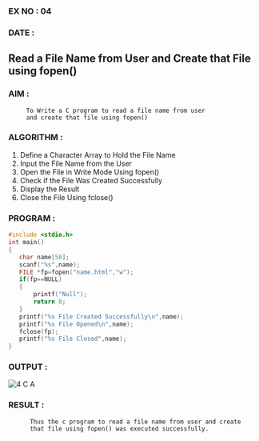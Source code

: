 ### EX NO : 04
### DATE : 
##  Read a File Name from User and Create that File using fopen()

### AIM :
         To Write a C program to read a file name from user
         and create that file using fopen()
        
### ALGORITHM :
 1. Define a Character Array to Hold the File Name
 2. Input the File Name from the User
 3. Open the File in Write Mode Using fopen()
 4. Check if the File Was Created Successfully
 5. Display the Result
 6. Close the File Using fclose()

### PROGRAM :
```C
#include <stdio.h>
int main()
{
   char name[50];
   scanf("%s",name);
   FILE *fp=fopen("name.html","w");
   if(fp==NULL)
   {
       printf("Null");
       return 0;
   }
   printf("%s File Created Successfully\n",name);
   printf("%s File Opened\n",name);
   fclose(fp);
   printf("%s File Closed",name);
}
```

### OUTPUT :
![4 C A](https://github.com/user-attachments/assets/cc3fd9d1-ba1e-4abf-8d3c-397a65fd60ab)



### RESULT :
          Thus the c program to read a file name from user and create 
          that file using fopen() was executed successfully.

